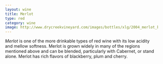 ```yaml
---
layout: wine
title: Merlot
type: red
category: wine
image: http://www.drycreekvineyard.com/images/bottles/xlg/2004_merlot_btl_xlg.jpg 
---
```


*Merlot* is one of the more drinkable types of red wine with its low acidity and mellow softness. Merlot is grown widely in many of the regions mentioned above and can be blended, particularly with Cabernet, or stand alone. Merlot has rich flavors of blackberry, plum and cherry.

